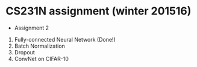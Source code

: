 # CS231N assignment (winter 201516)

- Assignment 2
1. Fully-connected Neural Network (Done!)
2. Batch Normalization
3. Dropout
4. ConvNet on CIFAR-10
